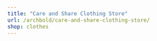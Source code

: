 ```yaml
---
title: "Care and Share Clothing Store"
url: /archbold/care-and-share-clothing-store/
shop: clothes
---
```

